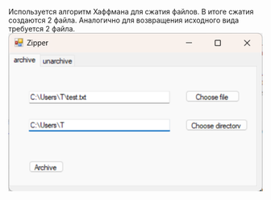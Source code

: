 Используется алгоритм Хаффмана для сжатия файлов. В итоге сжатия создаются 2 файла. Аналогично для возвращения исходного вида требуется 2 файла.
![Alt text](screenshots/archive.png)
